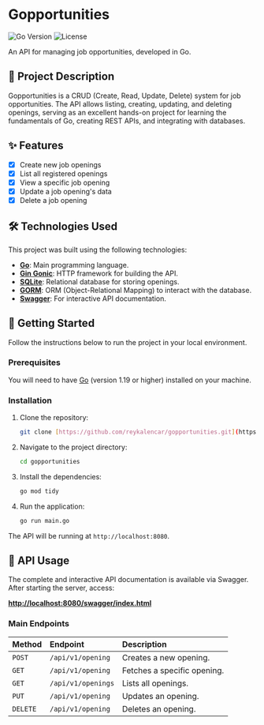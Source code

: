 # Gopportunities

![Go Version](https://img.shields.io/badge/go-1.19-blue.svg)
![License](https://img.shields.io/badge/license-MIT-green.svg)

An API for managing job opportunities, developed in Go.

## 📝 Project Description

Gopportunities is a CRUD (Create, Read, Update, Delete) system for job opportunities. The API allows listing, creating, updating, and deleting openings, serving as an excellent hands-on project for learning the fundamentals of Go, creating REST APIs, and integrating with databases.

## ✨ Features

-   [x] Create new job openings
-   [x] List all registered openings
-   [x] View a specific job opening
-   [x] Update a job opening's data
-   [x] Delete a job opening

## 🛠️ Technologies Used

This project was built using the following technologies:

-   **[Go](https://golang.org/)**: Main programming language.
-   **[Gin Gonic](https://gin-gonic.com/)**: HTTP framework for building the API.
-   **[SQLite](https://www.sqlite.org/index.html)**: Relational database for storing openings.
-   **[GORM](https://gorm.io/)**: ORM (Object-Relational Mapping) to interact with the database.
-   **[Swagger](https://swagger.io/)**: For interactive API documentation.

## 🚀 Getting Started

Follow the instructions below to run the project in your local environment.

### Prerequisites

You will need to have [Go](https://go.dev/doc/install) (version 1.19 or higher) installed on your machine.

### Installation

1.  Clone the repository:
    ```bash
    git clone [https://github.com/reykalencar/gopportunities.git](https://github.com/reykalencar/gopportunities.git)
    ```

2.  Navigate to the project directory:
    ```bash
    cd gopportunities
    ```

3.  Install the dependencies:
    ```bash
    go mod tidy
    ```

4.  Run the application:
    ```bash
    go run main.go
    ```

The API will be running at `http://localhost:8080`.

## 📖 API Usage

The complete and interactive API documentation is available via Swagger. After starting the server, access:

**[http://localhost:8080/swagger/index.html](http://localhost:8080/swagger/index.html)**

### Main Endpoints

| Method | Endpoint          | Description                 |
| :----- | :---------------- | :-------------------------- |
| `POST` | `/api/v1/opening` | Creates a new opening.      |
| `GET`  | `/api/v1/opening` | Fetches a specific opening. |
| `GET`  | `/api/v1/openings`| Lists all openings.         |
| `PUT`  | `/api/v1/opening` | Updates an opening.         |
| `DELETE`| `/api/v1/opening` | Deletes an opening.         |
